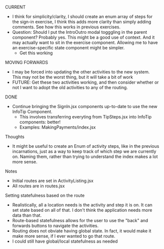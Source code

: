 CURRENT
- I think for simplicity/clarity, I should create an enum array of steps for the sign-in exercise, I think this adds more clarity than simply adding comments. See how this works in previous exercises.
- Question: Should I put the IntroOutro modal togggling in the parent component? Probably yes. This might be a good use of context. And it may actually want to sit in the exercise component. Allowing me to have an exercise-specific state component might be simpler.
  - Get this working

MOVING FORWARDS
- I may be forced into updating the other activities to the new system. This may not be the worst thing, but it will take a bit of work
- FUTURE: Get these two activities working, and then consider whether or not I want to adopt the old activities to any of the routing.

DONE
- Continue bringing the SignIn.jsx components up-to-date to use the new InfoTip Component.
  - This involves transferring everyting from TipSteps.jsx into InfoTip components: better!
  - Examples: MakingPayments/index.jsx


Thoughts
- It might be useful to create an Enum of activity steps, like in the previous incarnations, just as a way to keep track of which step we are currently on. Naming them, rather than trying to understand the index makes a lot more sense.

Notes
- Initial routes are set in ActivityListing.jsx
- All routes are in routes.jsx

Setting statefulness based on the route
- Realistically, all a location needs is the activity and step it is on. It can set state based on all of that. I don't think the application needs more data than that.
- Route-based statefulness allows for the user to use the "back" and forwards buttons to navigate the activities.
- Routing does not obviate having global state. In fact, it would make it make more sense, if I ever wanted to go that route.
- I could still have global/local statefulness as needed

